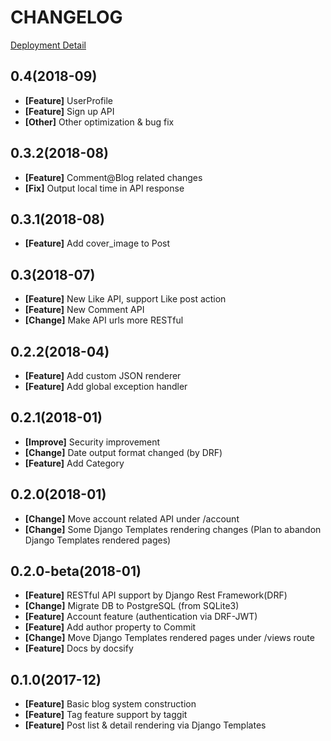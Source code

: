 # CHANGELOG

[Deployment Detail](/deployment)

## 0.4(2018-09)

* **[Feature]** UserProfile
* **[Feature]** Sign up API
* **[Other]** Other optimization & bug fix  

## 0.3.2(2018-08)

* **[Feature]** Comment@Blog related changes
* **[Fix]** Output local time in API response

## 0.3.1(2018-08)
* **[Feature]** Add cover_image to Post

## 0.3(2018-07)
* **[Feature]** New Like API, support Like post action
* **[Feature]** New Comment API
* **[Change]** Make API urls more RESTful

## 0.2.2(2018-04)
* **[Feature]** Add custom JSON renderer
* **[Feature]** Add global exception handler

## 0.2.1(2018-01)
* **[Improve]** Security improvement
* **[Change]** Date output format changed (by DRF)
* **[Feature]** Add Category


## 0.2.0(2018-01)
* **[Change]** Move account related API under /account
* **[Change]** Some Django Templates rendering changes (Plan to abandon Django Templates rendered pages)

## 0.2.0-beta(2018-01)
* **[Feature]** RESTful API support by Django Rest Framework(DRF)
* **[Change]** Migrate DB to PostgreSQL (from SQLite3)
* **[Feature]** Account feature (authentication via DRF-JWT)
* **[Feature]** Add author property to Commit
* **[Change]** Move Django Templates rendered pages under /views route
* **[Feature]** Docs by docsify


## 0.1.0(2017-12)
* **[Feature]** Basic blog system construction
* **[Feature]** Tag feature support by taggit
* **[Feature]** Post list & detail rendering via Django Templates
